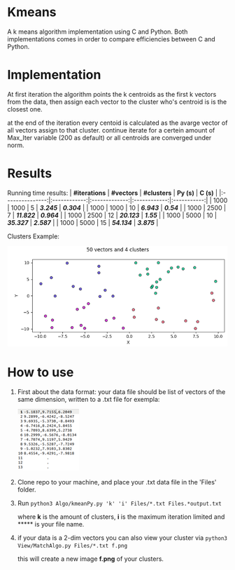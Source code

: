 # Kmeans
A k means algorithm implementation using C and Python.
Both implementations comes in order to compare efficiencies between C and Python.


# Implementation
At first iteration the algorithm points the k centroids as the first k vectors from the data,
then assign each vector to the cluster who's centroid is is the closest one.

at the end of the iteration every centoid is calculated as the avarge vector of all vectors assign to that cluster.
continue iterate for a certein amount of Max_Iter variable (200 as default) or all centroids are converged under norm.

# Results
Running time results:
| **#iterations** | **#vectors** | **#clusters** |  **Py (s)**  |  **C (s)**  |
|:---------------:|:------------:|:-------------:|:------------:|:-----------:|
|       1000      |     1000     |       5       |  **_3.245_** | **_0.304_** |
|       1000      |     1000     |       10      |  **_6.943_** |  **_0.54_** |
|       1000      |     2500     |       7       | **_11.822_** | **_0.964_** |
|       1000      |     2500     |       12      | **_20.123_** |  **_1.55_** |
|       1000      |     5000     |       10      | **_35.327_** | **_2.587_** |
|       1000      |     5000     |       15      | **_54.134_** | **_3.875_** |

Clusters Example:

![example1](View/figEx.png)

# How to use
1) First about the data format: your data file should be list of vectors of the same dimension, written to a .txt file
   for exempla:
   
   ![example2](View/dataEx.png)
 
2) Clone repo to your machine, and place your .txt data file in the 'Files' folder.
3) Run `python3 Algo/kmeanPy.py 'k' 'i' Files/*.txt Files.*output.txt`

   where **k** is the amount of clusters, **i** is the maximum iteration limited and ***** is your file name.
   
4) if your data is a 2-dim vectors you can also view your cluster via
`python3 View/MatchAlgo.py Files/*.txt f.png`

   this will create a new image **f.png** of your clusters.
